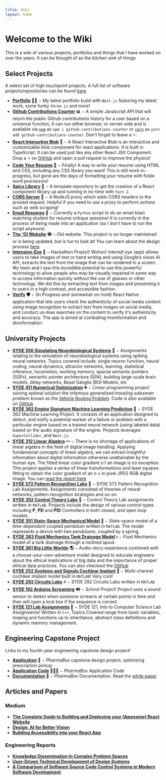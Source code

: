 ```yaml
---
title: Wiki
layout: home
---
```


# Welcome to the Wiki

This is a wiki of various projects, portfolios and things that I have worked on over the years. It can be thought of as the _kitchen sink_ of things

## Select Projects

A select set of high touchpoint projects. A full list of software projects/repositories can be found [here](https://github.com/SammyRobensParadise?tab=repositories).

- **[Portfolio](https://sammy.world) 🙋‍♂️** $-$ My latest portfolio build with `Next.js` featuring my latest work, some funky `three.js` and more!
- **[Github Contributions Counter](https://github.com/SammyRobensParadise/github-contributions-counter) 📊** $-$ A simple Javascript API that will return the public Github contributions history for a user based on a universal function, It can run either browser, or server-side and is available via [`npm`](https://www.npmjs.com/package/github-contributions-counter) as `npm i github-contributions-counter` or [`yarn`](https://yarnpkg.com/package/github-contribution-counter) as `yarn add github-contributions-counter`. Don't forget to leave a ⭐️.
- **[React Interactive Blob](https://sammyrobensparadise.github.io/react-interactive-blob/?path=/story/blob--blob) 🔵** $-$ A React Interactive Blob is an interactive and customizable blob component for react applications. It is built in TypeScript. It can be used just like any other React JSX Component. Drop a ⭐️ on [GitHub](https://github.com/SammyRobensParadise/react-interactive-blob) and open a pull request to improve the physics!
- **[Code Your Resume](https://github.com/SammyRobensParadise/code-your-resume) 📄** $-$ Finally! A way to write your resume using HTML and CSS, including any CSS library you want! This is still work-in-progress, but gone are the days of formatting your resume with fickle word processors!
- **[Spicy Library](https://github.com/SammyRobensParadise/spicy-library) 📕** $-$ A template repository to get the creation of a React component library up and running in no-time with `Yarn 2`.
- **[CORS Server](https://github.com/SammyRobensParadise/cors-server) 🍛** $-$ A NodeJS proxy which adds CORS headers to the proxied request. Helpful if you need to use a proxy to perform actions such as web scraping!
- **[Email Resumes](https://github.com/SammyRobensParadise/email-resumes) 💌** $-$ Currently a `Python` script to do an email blast matching student for resume critique sessions! It is currently in the process of being made into an application (so I don't have to run the script anymore)
- **[The 'Ol Website](https://website-2020-host.web.app/) 🕸️** $-$ Old website. This project is no longer maintained or is being updated, but is fun to look at! You can learn about the design process [here](https://website-2020-host.web.app/this-website).
- **[Intensive-Eye](https://github.com/SammyRobensParadise/dubhacks-19) 👀** $-$ Hackathon Project! Wohoo! _Intensif-eye_ (app) allows users to take images of text or hand writing and using Google’s vision AI API, extracts the text from the image that can be rendered to a screen. My team and I saw this incredible potential to use this powerful technology to allow people who may be visually impaired in some way to access information quickly without the use of glasses or other technology. We did this by extracting text from images and presenting it to users in a high contrast, and accessible fashion.
- **[Verify](https://github.com/SammyRobensParadise/verify) 🛡️** $-$ (In Progress and-somewhat-on-hold) React Native application that lets users check the authenticity of social media content using image recognition to extract text from images on social media, and conduct un-bias searches on the content to verify it's authenticity and accuracy. The app is aimed at combating misinformation and disinformation.

## University Projects

- **[SYDE 556 Simulating Neurobiological Systems](https://sammyrobensparadise.github.io/neurobiological-simulation/) 🧠** $-$ Assignments relating to the simulation of neurobiological systems using spiking neural networks. Topics covered include: single neuron function, neural coding, neural dynamics, attractor networks, learning, statistical inference, locomotion, working memory, spacial semantic pointers (SSPs), semantic pointer architecture (SPA), building large-scale brain models, delay networks, Basal Ganglia (BG) Models, etc
- **[SYDE 411 Numerical Optimization](https://sammyrobensparadise.github.io/SYDE-411/) ➕** $-$ Linear programming project solving optimal solution the infamous generalized _traveling salesman problem_ known as the [Vehicle Routing Problem](https://www.sciencedirect.com/topics/economics-econometrics-and-finance/vehicle-routing-problem). Code is also available on [GitHub](https://github.com/SammyRobensParadise/SYDE-411)
- **[SYDE 362 Engine Signature Machine Learning Prediction](https://github.com/SammyRobensParadise/engine-signature) 🚒** $-$ SYDE 362 Machine Learning Project. It consists of an application designed to detect, and notify a potential worker of a failure or problem with a particular engine based on a trained neural network (using labeled data) based on the audio signature of the engine. Projects leverages `SuperCollider`, and `Next.js`.
- **[SYDE 312 Linear Algebra](https://github.com/SammyRobensParadise/SYDE-312) 〰️** $-$ There is no shortage of applications of linear algebra in the field of digital image handling. Applying fundamental concepts of linear algebra, we can extract insightful information about digital information otherwise unattainable by the human eye. The fitted linear color gradient o f an image is no exception. This project applies a series of linear transformations and least squares fitting to obtain the color gradient of an $n × m$ pixel JPEG RGB digital image. You can [read the report here](https://sammyrobensparadise.github.io/SYDE-312/report/report.pdf)
- **[SYDE 572 Pattern Recognition Labs](https://github.com/SammyRobensParadise/SYDE-572) 🫥** $-$ SYDE 572 Pattern Recognition Lab Assignments. Assignments consisted of theories of neural networks, pattern recognition strategies and so-on
- **[SYDE 352 Control Theory Labs](https://github.com/SammyRobensParadise/SYDE-352-Labs) 🦾** $-$ Control Theory Lab assignments written in `MATLAB`. Projects include the design of various control types including **P**, **PD** and **PID** Controllers in both closed, and open loop models.
- **[SYDE 351 State-Space Mechanical Model](https://github.com/SammyRobensParadise/pendulum-spring-model) 🦿** $-$ State-space model of a _time-dependent_ coupled pendulum written in `MATLAB`. The model represents a device with two pendulums, coupled by a spring.
- **[SYDE 383 Fluid Mechanics Tank Drainage Model](https://github.com/SammyRobensParadise/tank-drainage) 💧** $-$ Fluid Mechanics model of a tank drainage through a inclined spout.
- **[SYDE 361 Big Little Worlds](https://sammyrobensparadise.github.io/big-little-worlds/story-2/build/) 🌎** $-$ Audio-story experience combined with a choose-your-own-adventure model designed to educate engineers about the ethical implications of big data and the importance of proper ethical data practices. You can also checkout the [GitHub](https://github.com/SammyRobensParadise/big-little-worlds)
- **[SYDE 252 Systems and Signals Cochlear Implant](https://github.com/SammyRobensParadise/cochlear-implant) 🦻** $-$ Multi-channel cochlear implant model built in `MATLAB`! Very cool!
- **[SYDE 292 Circuits Labs](https://github.com/SammyRobensParadise/SYDE-292L) ⚡️** $-$ SYDE 292 Circuits Labs written in `MATLAB`
- **[SYDE 192 Arduino Screaming](https://github.com/SammyRobensParadise/arduino-screaming) 🔊** $-$ School Project! Project uses a sound sensor to detect when someone screams at certain points in time and then will open a lock box if the sequence is correct.
- **[SYDE 121 Lab Assignments](https://github.com/SammyRobensParadise/SYDE-121) 🔬** $-$ SYDE 121, Into to Computer Science Lab Assignments! Written in `C++`, Topics Covered range from basic variables, looping and functions up to inheritance, abstract class definitions and dynamic memory management.

## Engineering Capstone Project

Links to my fourth-year engineering capstone design project!

- **[Application](https://pharmabox.vercel.app/) 💊** $-$ _PharmaBox_ capstone design project, optimizing prescription pickup
- **[Application Code](https://github.com/pharmaboxfydp/pharmabox) 👨🏻‍💻** $-$ _PharmaBox_ Application Code
- **[Documentation](https://pharma-box.github.io/docs/) 🩻** $-$ _PharmaBox_ Documentation. Read the [white paper](https://pharma-box.github.io/docs/documents/project-description.html).

## Articles and Papers

### Medium

- **[The Complete Guide to Building and Deploying your (Awesome) React Website](https://medium.com/@srobensparadise/the-complete-guide-to-your-awesome-react-website-2eb3f450fada)**
- **[Design: AI for Better Vision](https://medium.com/@srobensparadise/design-ai-for-better-vision-1cac400b25ac)**
- **[Building Accessibility into your React App](https://medium.com/@srobensparadise/building-accessibility-into-your-react-app-f142fc786516)**

### Engineering Reports

- **[Knowledge Dissemination In Complex Problem Spaces](./work-term-reports/srobensp_WKRPT400_v3.pdf)**
- **[User-Driven Technical Development of Design Systems](./work-term-reports/srobensp_WKRPT300_v5.pdf)**
- **[A Comparison of Software Source Code Control Systems in Modern Software Development](./work-term-reports/srobensp_WKRPT200_v4.pdf)**
